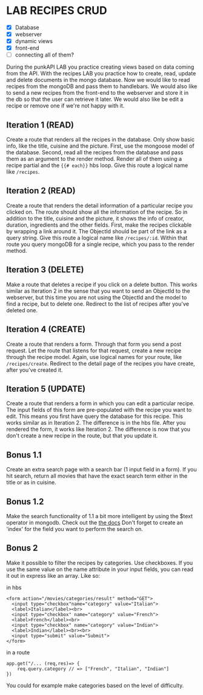 # LAB RECIPES CRUD

- [x] Database
- [x] webserver
- [x] dynamic views 
- [x] front-end 
- [ ] connecting all of them? 

During the punkAPI LAB you practice creating views based on data coming from the API. With the recipes LAB you practice how to create, read, update and delete documents in the mongo database. Now we would like to read recipes from the mongoDB and pass them to handlebars. We would also like to send a new recipes from the front-end to the webserver and store it in the db so that the user can retrieve it later. We would also like be edit a recipe or remove one if we're not happy with it.

## Iteration 1 (READ)
Create a route that renders all the recipes in the database. Only show basic info, like the title, cuisine and the picture. First, use the mongoose model of the database. Second, read all the recipes from the database and pass them as an argument to the render method. Render all of them using a recipe partial and the ``{{# each}}`` hbs loop. Give this route a logical name like `/recipes`.

## Iteration 2 (READ)
Create a route that renders the detail information of a particular recipe you clicked on. The route should show all the information of the recipe. So in addition to the title, cuisine and the picture, it shows the info of creator, duration, ingredients and the other fields. First, make the recipes clickable by wrapping a link around it. The ObjectId should be part of the link as a query string. Give this route a logical name like `/recipes/:id`. Within that route you query mongoDB for a single recipe, which you pass to the render method.

## Iteration 3 (DELETE)
Make a route that deletes a recipe if you click on a delete button. This works similar as Iteration 2 in the sense that you want to send an ObjectId to the webserver, but this time you are not using the ObjectId and the model to find a recipe, but to delete one. Redirect to the list of recipes after you've deleted one.

## Iteration 4 (CREATE)
Create a route that renders a form. Through that form you send a post request. Let the route that listens for that request, create a new recipe through the recipe model. Again, use logical names for your route, like `/recipes/create`. Redirect to the detail page of the recipes you have create, after you've created it.

## Iteration 5 (UPDATE)
Create a route that renders a form in which you can edit a particular recipe. The input fields of this form are pre-populated with the recipe you want to edit. This means you first have query the database for this recipe. This works similar as in Iteration 2. The difference is in the hbs file. After you rendered the form, it works like Iteration 2. The difference is now that you don't create a new recipe in the route, but that you update it.

## Bonus 1.1
Create an extra search page with a search bar (1 input field in a form). If you hit search, return all movies that have the exact search term either in the title or as in cuisine.

## Bonus 1.2
Make the search functionality of 1.1 a bit more intelligent by using the $text operator in mongodb. Check out the <a href="https://docs.mongodb.com/manual/reference/operator/query/text/">the docs</a> Don't forget to create an 'index' for the field you want to perform the search on.

## Bonus 2
Make it possible to filter the recipes by categories. Use checkboxes. If you use the same value on the name attribute in your input fields, you can read it out in express like an array. Like so:

in hbs
```
<form action="/movies/categories/result" method="GET">
  <input type="checkbox"name="category" value="Italian">
  <label>Italian</label><br>
  <input type="checkbox" name="category" value="French">
  <label>French</label><br>
  <input type="checkbox" name="category" value="Indian">
  <label>Indian</label><br><br>
  <input type="submit" value="Submit">
</form>
```

in a route
```
app.get("/... (req,res)=> {
    req.query.category // => ["French", "Italian", "Indian"]
})
```

 You could for example make categories based on the level of difficulty.